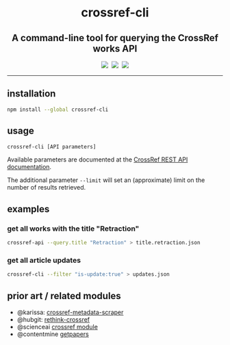 <div align="center">
  <h1>crossref-cli</h1>
  <h2>A command-line tool for querying the CrossRef works API</h2>
</div>

<div align="center">
  <a href="https://www.npmjs.com/package/crossref-cli" alt="NPM package"><img src="https://img.shields.io/npm/v/crossref-cli.svg?style=flat-square" /></a>&nbsp;
  <a href="https://github.com/fathomlabs/crossref-cli/blob/master/LICENSE" alt="MIT license"><img src="https://img.shields.io/badge/license-MIT-green.svg?style=flat-square" /></a>&nbsp;
  <img src="https://img.shields.io/badge/made_with-❤️💙💚💛💜-e6e6e6.svg?style=flat-square" />
</div>

---

## installation

```bash
npm install --global crossref-cli
```

## usage

```bash
crossref-cli [API parameters]
```

Available parameters are documented at the [CrossRef REST API documentation](https://github.com/CrossRef/rest-api-doc/blob/master/rest_api.md).

The additional parameter `--limit` will set an (approximate) limit on the number of results retrieved.

## examples

### get all works with the title "Retraction"

```bash
crossref-api --query.title "Retraction" > title.retraction.json
```

### get all article updates

```bash
crossref-cli --filter "is-update:true" > updates.json
```

## prior art / related modules

- @karissa: [crossref-metadata-scraper](https://github.com/karissa/crossref-metadata-scraper)
- @hubgit: [rethink-crossref](https://github.com/hubgit/rethink-crossref)
- @scienceai [crossref module](https://github.com/scienceai/crossref)
- @contentmine [getpapers](https://github.com/contentmine/getpapers)

